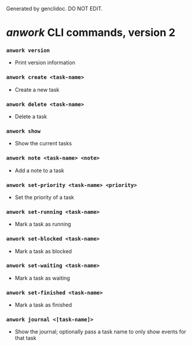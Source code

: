 Generated by genclidoc. DO NOT EDIT.

# _anwork_ CLI commands, version 2

### `anwork version`
* Print version information
### `anwork create <task-name>`
* Create a new task
### `anwork delete <task-name>`
* Delete a task
### `anwork show`
* Show the current tasks
### `anwork note <task-name> <note>`
* Add a note to a task
### `anwork set-priority <task-name> <priority>`
* Set the priority of a task
### `anwork set-running <task-name>`
* Mark a task as running
### `anwork set-blocked <task-name>`
* Mark a task as blocked
### `anwork set-waiting <task-name>`
* Mark a task as waiting
### `anwork set-finished <task-name>`
* Mark a task as finished
### `anwork journal <[task-name]>`
* Show the journal; optionally pass a task name to only show events for that task
